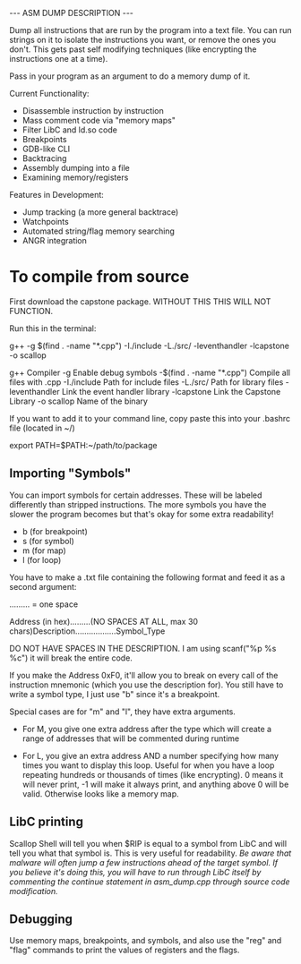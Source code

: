 --- ASM DUMP DESCRIPTION ---

Dump all instructions that are run by the program into a text file. You can run strings on it to isolate the instructions you want, or remove the ones you don't. This gets past self modifying techniques (like encrypting the instructions one at a time). 

Pass in your program as an argument to do a memory dump of it.

Current Functionality:

- Disassemble instruction by instruction
- Mass comment code via "memory maps"
- Filter LibC and ld.so code
- Breakpoints
- GDB-like CLI
- Backtracing
- Assembly dumping into a file
- Examining memory/registers

Features in Development:

- Jump tracking (a more general backtrace)
- Watchpoints
- Automated string/flag memory searching
- ANGR integration

# To compile from source 

First download the capstone package. WITHOUT THIS THIS WILL NOT FUNCTION.

Run this in the terminal:

g++ -g $(find . -name "*.cpp") -I./include -L./src/ -leventhandler -lcapstone -o scallop

g++                             Compiler
-g                              Enable debug symbols
-$(find . -name "*.cpp")        Compile all files with .cpp
-I./include                     Path for include files
-L./src/                        Path for library files
-leventhandler                  Link the event handler library
-lcapstone                      Link the Capstone Library
-o scallop               Name of the binary

If you want to add it to your command line, copy paste this into your .bashrc file (located in ~/)

export PATH=$PATH:~/path/to/package
## Importing "Symbols"

You can import symbols for certain addresses. These will be labeled differently than stripped instructions. The more symbols you have the slower the program becomes but that's okay for some extra readability! 

- b (for breakpoint)
- s (for symbol)
- m (for map)
- l (for loop)

You have to make a .txt file containing the following format and feed it as a second argument:

......... = one space

Address (in hex).........(NO SPACES AT ALL, max 30 chars)Description..................Symbol_Type

DO NOT HAVE SPACES IN THE DESCRIPTION. I am using scanf("%p %s %c") it will break the entire code. 

If you make the Address 0xF0, it'll allow you to break on every call of the instruction mnemonic (which you use the description for). You still have to write a symbol type, I just use "b" since it's a breakpoint.

Special cases are for "m" and "l", they have extra arguments. 

- For M, you give one extra address after the type which will create a range of addresses that will be commented during runtime

- For L, you give an extra address AND a number specifying how many times you want to display this loop. Useful for when you have a loop repeating hundreds or thousands of times (like encrypting). 0 means it will never print, -1 will make it always print, and anything above 0 will be valid. Otherwise looks like a memory map.

## LibC printing

Scallop Shell will tell you when $RIP is equal to a symbol from LibC and will tell you what that symbol is. This is very useful for readability. *Be aware that malware will often jump a few instructions ahead of the target symbol. If you believe it's doing this, you will have to run through LibC itself by commenting the continue statement in asm_dump.cpp through source code modification.* 

## Debugging

Use memory maps, breakpoints, and symbols, and also use the "reg" and "flag" commands to print the values of registers and the flags.
